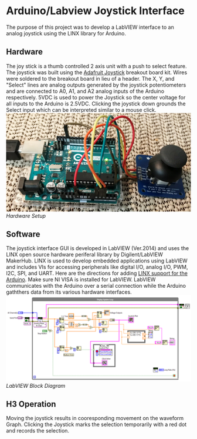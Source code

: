 # Arduino/Labview Joystick Interface
The purpose of this project was to develop a LabVIEW interface to an analog joystick using the LINX library for Arduino.
## Hardware
The joy stick is a thumb controlled 2 axis unit with a push to select feature. The joystick was built using the [Adafruit Joystick](https://www.adafruit.com/product/512) breakout board kit. Wires were soldered to the breakout board in lieu of a header. The X, Y, and "Select" lines are analog outputs generated by the joystick potentiometers and are connected to A0, A1, and A2 analog inputs of the Arduino respectively. 5VDC is used to power the Joystick so the center voltage for all inputs to the Arduino is 2.5VDC. Clicking the joystick down grounds the Select input which can be interpreted similar to a mouse click.
![Hardware Setup](IMG/ArduinoJoystick.png)*Hardware Setup*
## Software
The joystick interface GUI is developed in LabVIEW (Ver.2014) and uses the LINX open source hardware periferal library by Digilent/LabVIEW MakerHub. LINX is used to develop embedded applications using LabVIEW and includes VIs for accessing peripherals like digital I/O, analog I/O, PWM, I2C, SPI, and UART. Here are the directions for adding [LINX support for the Arduino](https://www.labviewmakerhub.com/doku.php?id=learn:tutorials:libraries:linx:getting_started). Make sure NI VISA is installed for LabVIEW. LabVIEW communicates with the Arduino over a serial connection while the Arduino gaththers data from its various hardware interfaces.
![Diagram](IMG/JoystickBlockDiagram.PNG)*LabVIEW Block Diagram*
## H3 Operation
Moving the joystick results in cooresponding movement on the waveform Graph. Clicking the Joystick marks the selection temporarily with a red dot and records the selection.



